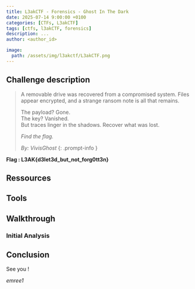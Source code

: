 ```yaml
---
title: L3akCTF - Forensics - Ghost In The Dark
date: 2025-07-14 9:00:00 +0100
categories: [CTFs, L3akCTF]
tags: [ctfs, l3akCTF, forensics]
description: ...
author: <author_id>

image:
  path: /assets/img/l3akctf/L3akCTF.png
---
```


## Challenge description 

> A removable drive was recovered from a compromised system. Files appear encrypted, and a strange ransom note is all that remains.
> 
> The payload? Gone.   
> The key? Vanished.    
> But traces linger in the shadows. Recover what was lost.
>
> *Find the flag.*
>
> *By: VivisGhost*
{: .prompt-info }

**Flag : L3AK{d3let3d_but_not_forg0tt3n}**

## Ressources



## Tools 


## Walkthrough

### Initial Analysis 







## Conclusion


See you ! 

*emree1*
